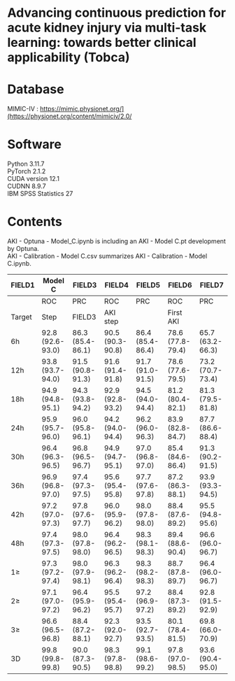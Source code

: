 # Advancing continuous prediction for acute kidney injury via multi-task learning: towards better clinical applicability (Tobca)


# Database
MIMIC-IV : https://mimic.physionet.org/](https://physionet.org/content/mimiciv/2.0/

# Software
Python 3.11.7 <br/>
PyTorch 2.1.2 <br/>
CUDA version 12.1 <br/>
CUDNN 8.9.7 <br/>
IBM SPSS Statistics 27

# Contents
AKI - Optuna - Model_C.ipynb is including an AKI - Model C.pt development by Optuna. <br/>
AKI - Calibration - Model C.csv summarizes AKI - Calibration - Model C.ipynb.


|FIELD1 |Model C         |FIELD3          |FIELD4          |FIELD5          |FIELD6          |FIELD7          |
|-------|----------------|----------------|----------------|----------------|----------------|----------------|
|       |ROC             |PRC             |ROC             |PRC             |ROC             |PRC             |
|Target |Step            |FIELD3          |AKI step        |                |First AKI       |                |
|6h     |92.8 (92.6-93.0)|86.3 (85.4-86.1)|90.5 (90.3-90.8)|86.4 (85.4-86.4)|78.6 (77.8-79.4)|65.7 (63.2-66.3)|
|12h    |93.8 (93.7-94.0)|91.5 (90.8-91.3)|91.6 (91.4-91.8)|91.7 (91.0-91.5)|78.6 (77.6-79.5)|73.2 (70.7-73.4)|
|18h    |94.9 (94.8-95.1)|94.3 (93.8-94.2)|92.9 (92.8-93.2)|94.5 (94.0-94.4)|81.2 (80.4-82.1)|81.3 (79.5-81.8)|
|24h    |95.9 (95.7-96.0)|96.0 (95.8-96.1)|94.2 (94.0-94.4)|96.2 (96.0-96.3)|83.9 (82.8-84.7)|87.7 (86.6-88.4)|
|30h    |96.4 (96.3-96.5)|96.8 (96.5-96.7)|94.9 (94.7-95.1)|97.0 (96.8-97.0)|85.4 (84.6-86.4)|91.3 (90.2-91.5)|
|36h    |96.9 (96.8-97.0)|97.4 (97.3-97.5)|95.6 (95.4-95.8)|97.7 (97.6-97.8)|87.2 (86.3-88.1)|93.9 (93.3-94.5)|
|42h    |97.2 (97.0-97.3)|97.8 (97.6-97.7)|96.0 (95.9-96.2)|98.0 (97.8-98.0)|88.4 (87.6-89.2)|95.5 (94.8-95.6)|
|48h    |97.4 (97.3-97.5)|98.0 (97.8-98.0)|96.4 (96.2-96.5)|98.3 (98.1-98.3)|89.4 (88.6-90.4)|96.6 (96.0-96.7)|
|1≥     |97.3 (97.2-97.4)|98.0 (97.9-98.1)|96.3 (96.2-96.4)|98.3 (98.2-98.3)|88.7 (87.8-89.7)|96.4 (96.0-96.7)|
|2≥     |97.1 (97.0-97.2)|96.4 (95.9-96.2)|95.5 (95.4-95.7)|97.2 (96.9-97.2)|88.4 (87.3-89.2)|92.8 (91.5-92.9)|
|3≥     |96.6 (96.5-96.8)|88.4 (87.2-88.1)|92.3 (92.0-92.7)|93.5 (92.7-93.5)|80.1 (78.4-81.5)|69.8 (66.0-70.9)|
|3D     |99.8 (99.8-99.8)|90.0 (87.3-90.5)|98.3 (97.8-98.8)|99.1 (98.6-99.2)|97.8 (97.0-98.5)|93.6 (90.4-95.0)|


